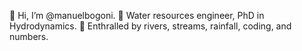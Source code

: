 👋 Hi, I’m @manuelbogoni.
🌊 Water resources engineer, PhD in Hydrodynamics.
🌱 Enthralled by rivers, streams, rainfall, coding, and numbers.

<!---
manuelbogoni/manuelbogoni is a ✨ special ✨ repository because its `README.md` (this file) appears on your GitHub profile.
You can click the Preview link to take a look at your changes.
--->
